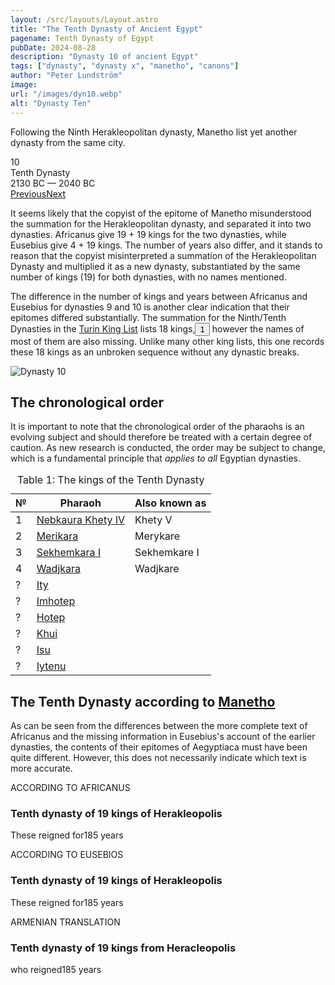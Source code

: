 ```yaml
---
layout: /src/layouts/Layout.astro
title: "The Tenth Dynasty of Ancient Egypt"
pagename: Tenth Dynasty of Egypt
pubDate: 2024-08-28
description: "Dynasty 10 of ancient Egypt"
tags: ["dynasty", "dynasty x", "manetho", "canons"]
author: "Peter Lundström"
image:
url: "/images/dyn10.webp"
alt: "Dynasty Ten"
---
```


<p class="lead">
Following the Ninth Herakleopolitan dynasty, Manetho list yet another dynasty from the same city.
</p>
<div class="dynruta float-right ml-4 mb-3 mt-4">
	<div class="flex flex-col justify-center items-center [text-shadow:_0_1px_0_rgb(255_255_255_/_20%)]">
		<div class="text-9xl font-bold [text-shadow:_0_1px_0_rgb(255_255_255_/_40%)]">10</div>
		<div>Tenth Dynasty</div>
		<div>2130 BC &mdash; 2040 BC</div>
		<div class="w-full flex justify-between"><a href="/dynasty/9">Previous</a><a href="/dynasty/11">Next</a></div>
	</div>
</div>
<p>
	It seems likely that the copyist of the epitome of Manetho misunderstood the summation for the Herakleopolitan dynasty, and separated it into two dynasties. Africanus give 19 + 19 kings for the two dynasties, while Eusebius give 4 + 19 kings. The number of years also differ, and it stands to reason that the copyist misinterpreted a summation of the Herakleopolitan Dynasty and multiplied it as a new dynasty, substantiated by the same number of kings (19) for both dynasties, with no names mentioned.
</p>
<p>
	The difference in the number of kings and years between Africanus and Eusebius for dynasties 9 and 10 is another clear indication that their epitomes differed substantially. The summation for the Ninth/Tenth Dynasties in the <a href="/kinglists/turin">Turin King List</a> lists 18 kings,<button popovertarget="pop01">1</button> however the names of most of them are also missing. Unlike many other king lists, this one records these 18 kings as an unbroken sequence without any dynastic breaks.
</p>

<img class="w-full rounded-sm sm:rounded-xl my-10" src="/images/dyn10.webp" alt="Dynasty 10">
<h2 class="mt-10">The chronological order</h2>
<p>
It is important to note that the chronological order of the pharaohs is an evolving subject and should therefore be treated with a certain degree of caution. As new research is conducted, the order may be subject to change, which is a fundamental principle that <i>applies to all</i> Egyptian dynasties.
</p>

<table>
	<caption class="py-2 text-sm">Table 1: The kings of the Tenth Dynasty</caption>
	<thead>
		<tr>
			<th scope="col" class="w-5 text-center">№</th>
			<th scope="col" class="pl-3">Pharaoh</th>
			<th scope="col" class="pl-3">Also known as</th>
		</tr>
	</thead>
	<tbody>
		<tr>
			<td class="h-10">1</td>
			<td><a href="/pharaohs/Nebkaura-Khety-IV">Nebkaura Khety IV</a></td>
			<td>Khety V</td>
		</tr>
		<tr>
			<td class="h-10">2</td>
			<td><a href="/pharaohs/Merikara">Merikara</a></td>
			<td>Merykare</td>
		</tr>
		<tr>
			<td class="h-10">3</td>
			<td><a href="/pharaohs/Sekhemkara I">Sekhemkara I</a></td>
			<td>Sekhemkare I</td>
		</tr>
		<tr>
			<td class="h-10">4</td>
			<td><a href="/pharaohs/Wadjkara">Wadjkara</a></td>
			<td>Wadjkare</td>
		</tr>
		<tr>
			<td class="h-10">?</td>
			<td><a href="/pharaohs/Ity">Ity</a></td>
			<td></td>
		</tr>
		<tr>
			<td class="h-10">?</td>
			<td><a href="/pharaohs/Imhotep">Imhotep</a></td>
			<td></td>
		</tr>
		<tr>
			<td class="h-10">?</td>
			<td><a href="/pharaohs/Hotep">Hotep</a></td>
			<td></td>
		</tr>
		<tr>
			<td class="h-10">?</td>
			<td><a href="/pharaohs/Khui">Khui</a></td>
			<td></td>
		</tr>
		<tr>
			<td class="h-10">?</td>
			<td><a href="/pharaohs/Isu">Isu</a></td>
			<td></td>
		</tr>
		<tr>
			<td class="h-10">?</td>
			<td><a href="/pharaohs/Iytenu">Iytenu</a></td>
			<td></td>
		</tr>
	</tbody>
</table>
 
<h2 class="mt-10 text-wrap">The Tenth Dynasty according to <a href="/authors/manetho">Manetho</a></h2>

<p class="pb-6">
As can be seen from the differences between the more complete text of Africanus and the missing information in Eusebius's account of the earlier dynasties, the contents of their epitomes of Aegyptiaca must have been quite different. However, this does not necessarily indicate which text is more accurate.
</p>

<div class="dynasty">
	<div class="w-full">
		<div class="according">ACCORDING TO AFRICANUS</div>
		<h3>Tenth dynasty of 19 kings of Herakleopolis</h3>
		<p>These reigned for<span class="y">185 years</span></p>
	</div>
	<div class="w-full">
		<div class="according">ACCORDING TO EUSEBIOS</div>
		<h3>Tenth dynasty of 19 kings of Herakleopolis</h3>
		<p>These reigned for<span class="y">185 years</span></p>
	</div>
	<div class="w-full">
		<div class="according">ARMENIAN TRANSLATION</div>
		<h3>Tenth dynasty of 19 kings from Heracleopolis</h3>
		<p>who reigned<span class="y">185 years</span></p>
	</div>
</div>
<div id="pop01" popover><p>1</p> Summation in <a href="/kinglists/turin/column-6">6.10</a>. The 18 kings are recorded from columns 5.18 to 6.9.</div>
